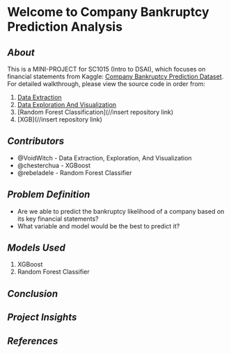 # Welcome to Company Bankruptcy Prediction Analysis
## _About_
This is a MINI-PROJECT for SC1015 (Intro to DSAI), which focuses on financial statements from Kaggle: [Company Bankruptcy Prediction Dataset](https://www.kaggle.com/datasets/fedesoriano/company-bankruptcy-prediction). For detailed walkthrough, please view the source code in order from:

1. [Data Extraction](https://github.com/VoidWitch/SC1015_miniproject_team8/blob/main/Data_Extraction.ipynb)
2. [Data Exploration And Visualization](https://github.com/VoidWitch/SC1015_miniproject_team8/blob/main/Data_Exploration_Visualization.ipynb)
3. [Random Forest Classification](//insert repository link)
4. [XGB](//insert repository link)

## _Contributors_
- @VoidWitch - Data Extraction, Exploration, And Visualization
- @chesterchua - XGBoost
- @rebeladele - Random Forest Classifier

## _Problem Definition_
- Are we able to predict the bankruptcy likelihood of a company based on its key financial statements?
- What variable and model would be the best to predict it?

## _Models Used_
1. XGBoost
2. Random Forest Classifier
 
## _Conclusion_

## _Project Insights_

## _References_


